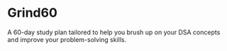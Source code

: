# Grind60
A 60-day study plan tailored to help you brush up on your DSA concepts and improve your problem-solving skills.
